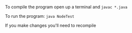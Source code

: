 To compile the program open up a terminal and
`javac *.java`

To run the program:
`java NodeTest`

If you make changes you'll need to recompile
